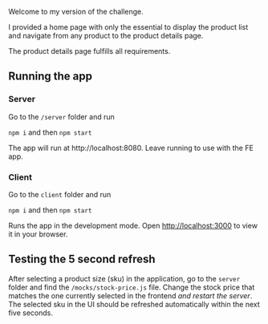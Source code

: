 Welcome to my version of the challenge.

I provided a home page with only the essential to display the product list and navigate from any product to the product details page. 

The product details page fulfills all requirements.

## Running the app
### Server

Go to the `/server` folder and run 

`npm i` and then `npm start`

The app will run at http://localhost:8080. Leave running to use with the FE app.

### Client

Go to the `client` folder and run

`npm i` and then `npm start`

Runs the app in the development mode.
Open [http://localhost:3000](http://localhost:3000) to view it in your browser.

## Testing the 5 second refresh

After selecting a product size (sku) in the application, go to the `server` folder and find the `/mocks/stock-price.js` file. 
Change the stock price that matches the one currently selected in the frontend *and restart the server*. The selected sku in the UI should be refreshed automatically within the next five seconds. 
